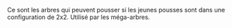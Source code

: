Ce sont les arbres qui peuvent pousser si les jeunes pousses sont dans une configuration de 2x2. Utilisé par les méga-arbres.